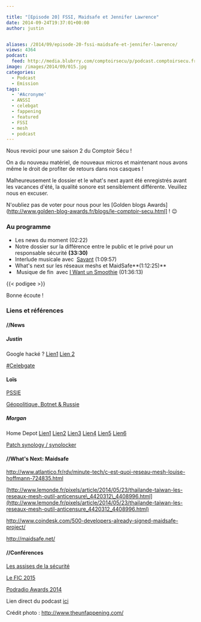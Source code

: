 ```yaml
---

title: "[Episode 20] FSSI, Maidsafe et Jennifer Lawrence"
date: 2014-09-24T19:37:01+00:00
author: justin


aliases: /2014/09/episode-20-fssi-maidsafe-et-jennifer-lawrence/
views: 4364
podcast:
  feed: http://media.blubrry.com/comptoirsecu/p/podcast.comptoirsecu.fr/CSEC.EP20.2014-09-24.FSSI.mp3
image: /images/2014/09/015.jpg
categories:
  - Podcast
  - Emission
tags:
  - '#Acronyme'
  - ANSSI
  - celebgat
  - fappening
  - featured
  - FSSI
  - mesh
  - podcast
---
```



Nous revoici pour une saison 2 du Comptoir Sécu !

On a du nouveau matériel, de nouveaux micros et maintenant nous avons même le droit de profiter de retours dans nos casques !

Malheureusement le dossier et le what's next ayant été enregistrés avant les vacances d'été, la qualité sonore est sensiblement différente. Veuillez nous en excuser.

N'oubliez pas de voter pour nous pour les [Golden blogs Awards](http://www.golden-blog-awards.fr/blogs/le-comptoir-secu.html] ! 😉

### Au programme

  * Les news du moment<span > (02:22)</span>
  * Notre dossier sur la différence entre le public et le privé pour un responsable sécurité **(33:30)**
  * Interlude musicale avec  [Savant](http://open.spotify.com/artist/5RBdF1pJSLF3ugc2Y2PoB8) <span >(1:09:57)</span>
  * What's next sur les réseaux meshs et MaidSafe**(1:12:25)**
  *  Musique de fin  avec [I Want un Smoothie](https://soundcloud.com/iwantunsmoothie/i-want-un-smoothie) <span >(01:36:13)</span>




  {{< podigee >}}





Bonne écoute !

### Liens et références

#### //News

##### Justin

Google hacké ? [Lien1](http://www.nextinpact.com/news/89829-mots-passe-gmail-dans-nature-fuite-a-relativiser.htm) [Lien 2](http://www.undernews.fr/hacking-hacktivisme/leak-5-millions-didentifiants-gmail-vole-via-phishing-diffuses.html)

[#Celebgate](http://www.undernews.fr/hacking-hacktivisme/leak-photos-de-stars-nues-une-attaque-ciblee-selon-apple-pas-de-faille-icloud.html)

#### Loïs

[PSSIE](http://www.ssi.gouv.fr/fr/menu/actualites/le-premier-ministre-dote-l-etat-de-sa-premiere-politique-globale-de-securite.html)

[Géopolitique, Botnet & Russie](http://www.scmagazine.com/hackers-deliver-kelihos-to-users-sympathetic-to-russian-cause/article/368322/)

##### Morgan

Home Depot [Lien1](http://krebsonsecurity.com/2014/09/home-depot-56m-cards-impacted-malware-contained/) [Lien2](http://www.infosecisland.com/blogview/23983-No-Quick-Fixes-for-Home-Depot-After-Record-Cyberattack.html) [Lien3](http://www.csoonline.com/article/2604320/data-protection/what-you-need-to-know-about-the-home-depot-data-breach.html) [Lien4](http://nakedsecurity.sophos.com/2014/09/09/home-depot-says-er-yes-we-did-have-a-breach-actually) [Lien5](http://www.01net.com/editorial/626472/home-depot-a-bien-ete-pirate/) [Lien6](http://krebsonsecurity.com/2014/09/home-depot-hit-by-same-malware-as-target/)

[Patch synology / synolocker](http://www.nextinpact.com/news/89853-synology-nouvelle-mise-a-jour-importante-dsm-pour-cause-securite.htm)



#### //What's Next: Maidsafe

<http://www.atlantico.fr/rdv/minute-tech/c-est-quoi-reseau-mesh-louise-hoffmann-724835.html>

[http://www.lemonde.fr/pixels/article/2014/05/23/thailande-taiwan-les-reseaux-mesh-outil-anticensure\_4420312\_4408996.html](http://www.lemonde.fr/pixels/article/2014/05/23/thailande-taiwan-les-reseaux-mesh-outil-anticensure_4420312_4408996.html)

<http://www.coindesk.com/500-developers-already-signed-maidsafe-project/>

<http://maidsafe.net/>



#### //Conférences

[Les assises de la sécurité](http://www.les-assises-de-la-securite.com/)

[Le FIC 2015](http://www.forum-fic.com/2015/)

[Podradio Awards 2014](http://podradio.fr/news/post/49)

Lien direct du podcast [ici](http://media.blubrry.com/comptoirsecu/p/www.comptoirsecu.fr/Episode/ComptoirSecu_Episode_20_FSSI.mp3)

Crédit photo : <http://www.theunfappening.com/>
